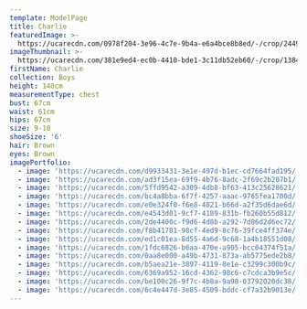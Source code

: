 ```yaml
---
template: ModelPage
title: Charlie
featuredImage: >-
  https://ucarecdn.com/0978f204-3e96-4c7e-9b4a-e6a4bce8b8ed/-/crop/2449x1299/0,0/-/preview/
imageThumbnail: >-
  https://ucarecdn.com/381e9ed4-ec0b-4410-bde1-3c11db52eb60/-/crop/1384x1550/248,0/-/preview/
firstName: Charlie
collection: Boys
height: 140cm
measurementType: chest
bust: 67cm
waist: 61cm
hips: 67cm
size: 9-10
shoeSize: '6'
hair: Brown
eyes: Brown
imagePortfolio:
  - image: 'https://ucarecdn.com/d9933431-3e1e-497d-b1ec-cd7664fad195/'
  - image: 'https://ucarecdn.com/ad3f15ea-69f9-4b76-8adc-2f69c2b207b1/'
  - image: 'https://ucarecdn.com/5ffd9542-a309-4db8-bf63-413c25628621/'
  - image: 'https://ucarecdn.com/bc4a8bba-6f7f-4257-aaac-9765fea1700d/'
  - image: 'https://ucarecdn.com/e0e324f0-f6e8-4821-b66d-a2f35d6dae6d/'
  - image: 'https://ucarecdn.com/e4543d01-9cf7-4189-831b-fb260b55d812/'
  - image: 'https://ucarecdn.com/2de4400c-f9d6-4d8b-a292-7d86d2d6ec72/'
  - image: 'https://ucarecdn.com/f8b41781-98cf-4ed9-8c76-39fce4ff374e/'
  - image: 'https://ucarecdn.com/ed1c01ea-8d55-4a6d-9c68-1a4b18551d08/'
  - image: 'https://ucarecdn.com/1fdc6826-b6aa-470e-a905-bcc04374f51a/'
  - image: 'https://ucarecdn.com/0aa8e000-a49b-4731-873a-ab5775ede2b8/'
  - image: 'https://ucarecdn.com/b5aea21e-3897-4119-8e1e-c3299c300b9c/'
  - image: 'https://ucarecdn.com/6369a952-16cd-4362-98c6-c7cdca3b9e5c/'
  - image: 'https://ucarecdn.com/be100c26-9f7c-4b8a-9a98-03792020dc38/'
  - image: 'https://ucarecdn.com/6c4e447d-3e85-4509-bddc-cf7a32b9013e/'
---
```


